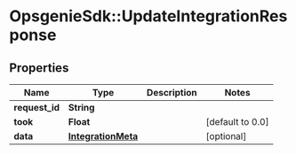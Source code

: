 # OpsgenieSdk::UpdateIntegrationResponse

## Properties
Name | Type | Description | Notes
------------ | ------------- | ------------- | -------------
**request_id** | **String** |  | 
**took** | **Float** |  | [default to 0.0]
**data** | [**IntegrationMeta**](IntegrationMeta.md) |  | [optional] 


